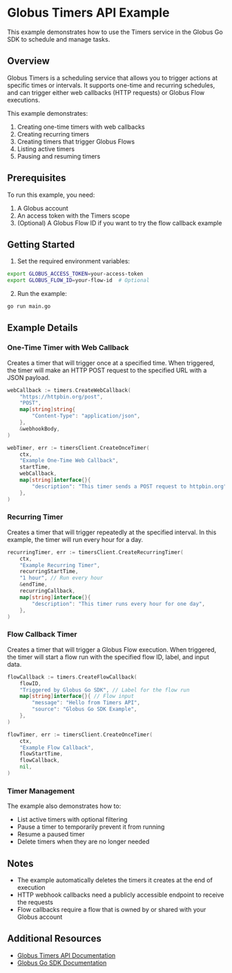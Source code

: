 <!-- SPDX-License-Identifier: Apache-2.0 -->
<!-- Copyright (c) 2025 Scott Friedman and Project Contributors -->
# Globus Timers API Example

This example demonstrates how to use the Timers service in the Globus Go SDK to schedule and manage tasks.

## Overview

Globus Timers is a scheduling service that allows you to trigger actions at specific times or intervals. It supports one-time and recurring schedules, and can trigger either web callbacks (HTTP requests) or Globus Flow executions.

This example demonstrates:

1. Creating one-time timers with web callbacks
2. Creating recurring timers
3. Creating timers that trigger Globus Flows
4. Listing active timers
5. Pausing and resuming timers

## Prerequisites

To run this example, you need:

1. A Globus account
2. An access token with the Timers scope
3. (Optional) A Globus Flow ID if you want to try the flow callback example

## Getting Started

1. Set the required environment variables:

```bash
export GLOBUS_ACCESS_TOKEN=your-access-token
export GLOBUS_FLOW_ID=your-flow-id  # Optional
```

2. Run the example:

```bash
go run main.go
```

## Example Details

### One-Time Timer with Web Callback

Creates a timer that will trigger once at a specified time. When triggered, the timer will make an HTTP POST request to the specified URL with a JSON payload.

```go
webCallback := timers.CreateWebCallback(
    "https://httpbin.org/post", 
    "POST", 
    map[string]string{
        "Content-Type": "application/json",
    },
    &webhookBody,
)

webTimer, err := timersClient.CreateOnceTimer(
    ctx,
    "Example One-Time Web Callback",
    startTime,
    webCallback,
    map[string]interface{}{
        "description": "This timer sends a POST request to httpbin.org",
    },
)
```

### Recurring Timer

Creates a timer that will trigger repeatedly at the specified interval. In this example, the timer will run every hour for a day.

```go
recurringTimer, err := timersClient.CreateRecurringTimer(
    ctx,
    "Example Recurring Timer",
    recurringStartTime,
    "1 hour", // Run every hour
    &endTime,
    recurringCallback,
    map[string]interface{}{
        "description": "This timer runs every hour for one day",
    },
)
```

### Flow Callback Timer

Creates a timer that will trigger a Globus Flow execution. When triggered, the timer will start a flow run with the specified flow ID, label, and input data.

```go
flowCallback := timers.CreateFlowCallback(
    flowID,
    "Triggered by Globus Go SDK", // Label for the flow run
    map[string]interface{}{ // Flow input
        "message": "Hello from Timers API",
        "source": "Globus Go SDK Example",
    },
)

flowTimer, err := timersClient.CreateOnceTimer(
    ctx,
    "Example Flow Callback",
    flowStartTime,
    flowCallback,
    nil,
)
```

### Timer Management

The example also demonstrates how to:

- List active timers with optional filtering
- Pause a timer to temporarily prevent it from running
- Resume a paused timer
- Delete timers when they are no longer needed

## Notes

- The example automatically deletes the timers it creates at the end of execution
- HTTP webhook callbacks need a publicly accessible endpoint to receive the requests
- Flow callbacks require a flow that is owned by or shared with your Globus account

## Additional Resources

- [Globus Timers API Documentation](https://docs.globus.org/api/timers/)
- [Globus Go SDK Documentation](../README.md)